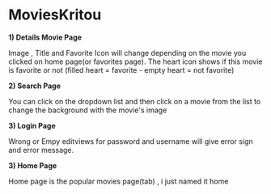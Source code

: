 # MoviesKritou


<b>1) Details Movie Page</b>

Image , Title and Favorite Icon will change depending on the movie you clicked on home page(or favorites page).
The heart icon shows if this movie is favorite or not (filled heart = favorite  -  empty heart = not favorite)

<b>2) Search Page</b>

You can click on the dropdown list and then click on a movie from the list to change the background with the movie's image

<b>3) Login Page</b>

Wrong or Empy editviews for password and username will give error sign and error message.


<b>3) Home Page</b>

Home page is the popular movies page(tab) , i just named it home
